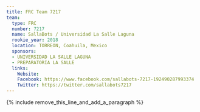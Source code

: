```yaml
---
title: FRC Team 7217
team:
  type: FRC
  number: 7217
  name: SallaBots / Universidad La Salle Laguna
  rookie_year: 2018
  location: TORREON, Coahuila, Mexico
  sponsors:
  - UNIVERSIDAD LA SALLE LAGUNA
  - PREPARATORIA LA SALLE
  links:
    Website: 
    Facebook: https://www.facebook.com/sallabots-7217-192490287993374
    Twitter: https://twitter.com/sallabots7217
---
```


{% include remove_this_line_and_add_a_paragraph %}